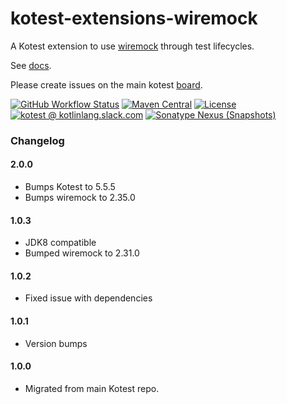 # kotest-extensions-wiremock

A Kotest extension to use [wiremock](https://github.com/tomakehurst/wiremock) through test lifecycles.

See [docs](https://kotest.io/docs/extensions/wiremock.html).

Please create issues on the main kotest [board](https://github.com/kotest/kotest/issues).

[![GitHub Workflow Status](https://img.shields.io/github/actions/workflow/status/kotest/kotest-extensions-wiremock/master.yml?label=master&logo=github)](https://github.com/kotest/kotest-extensions-wiremock/actions/workflows/master.yml)
[![Maven Central](https://img.shields.io/maven-central/v/io.kotest.extensions/kotest-extensions-wiremock?label=latest%20release)](https://search.maven.org/artifact/io.kotest.extensions/kotest-extensions-wiremock)
[![License](https://img.shields.io/github/license/kotest/kotest-extensions-wiremock)](https://github.com/kotest/kotest-extensions-wiremock/blob/master/LICENSE)
[![kotest @ kotlinlang.slack.com](https://img.shields.io/static/v1?label=kotlinlang&message=kotest&color=blue&logo=slack)](https://kotlinlang.slack.com/archives/CT0G9SD7Z)
[![Sonatype Nexus (Snapshots)](https://img.shields.io/nexus/s/io.kotest.extensions/kotest-extensions-wiremock?label=latest%20snapshot&server=https%3A%2F%2Fs01.oss.sonatype.org)](https://s01.oss.sonatype.org/content/repositories/snapshots/io/kotest/extensions/kotest-extensions-wiremock/)

### Changelog

#### 2.0.0

* Bumps Kotest to 5.5.5
* Bumps wiremock to 2.35.0

#### 1.0.3

* JDK8 compatible
* Bumped wiremock to 2.31.0

#### 1.0.2

* Fixed issue with dependencies

#### 1.0.1

* Version bumps

#### 1.0.0

* Migrated from main Kotest repo.
